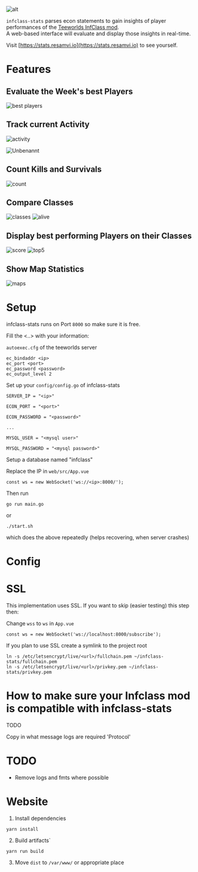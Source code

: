 ![alt](https://raw.githubusercontent.com/ResamVi/infclass-stats/master/web/src/assets/bg.png)

`infclass-stats` parses econ statements to gain insights of player performances of the [Teeworlds InfClass mod](https://github.com/yavl/teeworlds-infclassR).  
A web-based interface will evaluate and display those insights in real-time.

Visit [https://stats.resamvi.io](https://stats.resamvi.io) to see yourself.

# Features

## Evaluate the Week's best Players 

![best players](https://user-images.githubusercontent.com/6261556/68749753-095b5000-05ff-11ea-9241-48daef0b3dc9.PNG)


## Track current Activity

![activity](https://user-images.githubusercontent.com/6261556/68749901-458eb080-05ff-11ea-807f-8924013400c0.PNG)

![Unbenannt](https://user-images.githubusercontent.com/6261556/68750012-7c64c680-05ff-11ea-9a29-bbb4c50a2808.PNG)


## Count Kills and Survivals

![count](https://user-images.githubusercontent.com/6261556/68749970-68b96000-05ff-11ea-95d3-6045f1aa58c7.PNG)

## Compare Classes

![classes](https://user-images.githubusercontent.com/6261556/68750201-c8b00680-05ff-11ea-91fa-a84f349f6172.PNG)
![alive](https://user-images.githubusercontent.com/6261556/68750336-fe54ef80-05ff-11ea-8f73-5e6232817f3d.PNG)


## Display best performing Players on their Classes

![score](https://user-images.githubusercontent.com/6261556/68750444-28a6ad00-0600-11ea-85ab-5686396ec8d5.PNG)
![top5](https://user-images.githubusercontent.com/6261556/68750481-38be8c80-0600-11ea-90c4-81b7584a7a80.PNG)

## Show Map Statistics

![maps](https://user-images.githubusercontent.com/6261556/68750567-5e4b9600-0600-11ea-88b5-693e988caa84.PNG)


# Setup

infclass-stats runs on Port `8000` so make sure it is free.

Fill the <..> with your information:

`autoexec.cfg` of the teeworlds server
```
ec_bindaddr <ip>
ec_port <port>
ec_password <password>
ec_output_level 2
```

Set up your `config/config.go` of infclass-stats
```
SERVER_IP = "<ip>"

ECON_PORT = "<port>"

ECON_PASSWORD = "<password>"

...

MYSQL_USER = "<mysql user>"

MYSQL_PASSWORD = "<mysql password>"
```

Setup a database named "infclass"

Replace the IP in `web/src/App.vue`
```
const ws = new WebSocket('ws://<ip>:8000/');
```

Then run

```
go run main.go
```

or

```
./start.sh
```
which does the above repeatedly (helps recovering, when server crashes)


# Config

# SSL

This implementation uses SSL. If you want to skip (easier testing) this step then:

Change `wss` to `ws` in `App.vue`

```
const ws = new WebSocket('ws://localhost:8000/subscribe');
```

If you plan to use SSL create a symlink to the project root

```
ln -s /etc/letsencrypt/live/<url>/fullchain.pem ~/infclass-stats/fullchain.pem
ln -s /etc/letsencrypt/live/<url>/privkey.pem ~/infclass-stats/privkey.pem
```

# How to make sure your Infclass mod is compatible with infclass-stats

TODO

Copy in what message logs are required 'Protocol'

# TODO

- Remove logs and fmts where possible

# Website

1. Install dependencies

```
yarn install
```

2. Build artifacts`

```
yarn run build
```

3. Move `dist` to `/var/www/` or appropriate place
